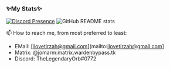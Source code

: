 ### ✨My Stats✨

<!--
**MacaylaMarvelous81/MacaylaMarvelous81** is a ✨ _special_ ✨ repository because its `README.md` (this file) appears on your GitHub profile.

Here are some ideas to get you started:

- 🔭 I’m currently working on ...
- 🌱 I’m currently learning ...
- 👯 I’m looking to collaborate on ...
- 🤔 I’m looking for help with ...
- 💬 Ask me about ...
- 📫 How to reach me: ...
- 😄 Pronouns: ...
- ⚡ Fun fact: ...
-->
[![Discord Presence](https://lanyard.cnrad.dev/api/265997608206598147)](https://discord.com/users/265997608206598147)
![GitHub README stats](https://github-readme-stats.vercel.app/api?username=MacaylaMarvelous81&count_private=true&show_icons=true&theme=radical)

📫 How to reach me, from most preferred to least:
- EMail: [ilovetirzah@gmail.com](mailto:ilovetirzah@gmail.com]
- Matrix: @jomarm:matrix.wardenbypass.tk
- Discord: TheLegendaryOrb#0772
